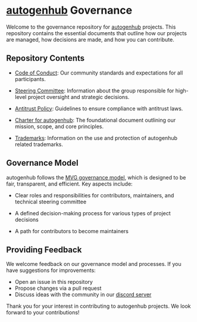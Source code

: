 # [autogenhub](https://github.com/autogenhub) Governance

Welcome to the governance repository for [autogenhub](https://github.com/autogenhub) projects. This repository contains the essential documents that outline how our projects are managed, how decisions are made, and how you can contribute.


## Repository Contents

- [Code of Conduct](./CODE-OF-CONDUCT.md): Our community standards and expectations for all participants.

- [Steering Committee](./STEERING-COMMITTEE.md): Information about the group responsible for high-level project oversight and strategic decisions.

- [Antitrust Policy](./ANTITRUST.md): Guidelines to ensure compliance with antitrust laws.

- [Charter for autogenhub](./CHARTER.md): The foundational document outlining our mission, scope, and core principles.

- [Trademarks](./TRADEMARKS.md): Information on the use and protection of autogenhub related trademarks.


## Governance Model

autogenhub follows the [MVG governance model](https://github.com/github/MVG), which is designed to be fair, transparent, and efficient. Key aspects include:

- Clear roles and responsibilities for contributors, maintainers, and technical steering committee

- A defined decision-making process for various types of project decisions

- A path for contributors to become maintainers


## Providing Feedback

We welcome feedback on our governance model and processes. If you have suggestions for improvements:

- Open an issue in this repository
- Propose changes via a pull request
- Discuss ideas with the community in our [discord server](https://discord.gg/pAbnFJrkgZ)

Thank you for your interest in contributing to autogenhub projects. We look forward to your contributions!
